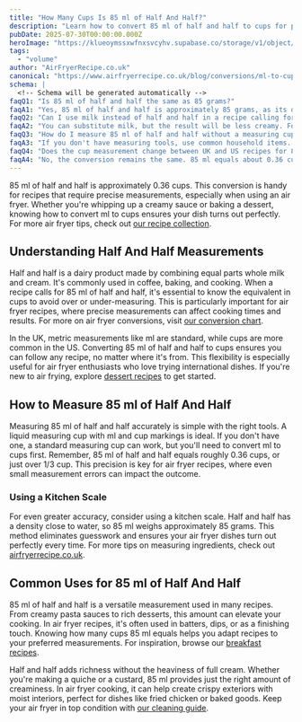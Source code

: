 ```yaml
---
title: "How Many Cups Is 85 ml of Half And Half?"
description: "Learn how to convert 85 ml of half and half to cups for perfect recipes every time. Get accurate measurements for cooking and baking."
pubDate: 2025-07-30T00:00:00.000Z
heroImage: "https://klueoymssxwfnxsvcyhv.supabase.co/storage/v1/object/public/Shmucket/how-many-cups-is-85-ml-of-half-and-half.webp"
tags:
  - "volume"
author: "AirFryerRecipe.co.uk"
canonical: "https://www.airfryerrecipe.co.uk/blog/conversions/ml-to-cups/how-many-cups-is-85-ml-of-half-and-half"
schema: |
  <!-- Schema will be generated automatically -->
faqQ1: "Is 85 ml of half and half the same as 85 grams?"
faqA1: "Yes, 85 ml of half and half is approximately 85 grams, as its density is very close to water. This makes it easy to measure by weight if you don't have a liquid measuring tool. For air fryer recipes, using a kitchen scale can ensure perfect measurements every time."
faqQ2: "Can I use milk instead of half and half in a recipe calling for 85 ml?"
faqA2: "You can substitute milk, but the result will be less creamy. For a closer match, mix 60 ml milk with 25 ml heavy cream to approximate 85 ml of half and half. This works well in most air fryer recipes, though baking may require more precision."
faqQ3: "How do I measure 85 ml of half and half without a measuring cup?"
faqA3: "If you don't have measuring tools, use common household items. 85 ml is about 5.5 tablespoons, or just over 1/3 of a standard US cup. For air fryer cooking, we recommend investing in proper measuring tools for best results."
faqQ4: "Does the cup measurement change between UK and US recipes for 85 ml of half and half?"
faqA4: "No, the conversion remains the same. 85 ml equals about 0.36 cups in both UK and US measurements. However, always check if a recipe uses metric or imperial cups, as this can affect larger quantities in air fryer cooking."
---
```

<p>85 ml of half and half is approximately 0.36 cups. This conversion is handy for recipes that require precise measurements, especially when using an air fryer. Whether you're whipping up a creamy sauce or baking a dessert, knowing how to convert ml to cups ensures your dish turns out perfectly. For more air fryer tips, check out <a href=https://www.airfryerrecipe.co.uk/recipes>our recipe collection</a>.</p>

<h2>Understanding Half And Half Measurements</h2>
<p>Half and half is a dairy product made by combining equal parts whole milk and cream. It's commonly used in coffee, baking, and cooking. When a recipe calls for 85 ml of half and half, it's essential to know the equivalent in cups to avoid over or under-measuring. This is particularly important for air fryer recipes, where precise measurements can affect cooking times and results. For more on air fryer conversions, visit <a href=https://www.airfryerrecipe.co.uk/air-fryer-conversion-chart>our conversion chart</a>.</p>

<p>In the UK, metric measurements like ml are standard, while cups are more common in the US. Converting 85 ml of half and half to cups ensures you can follow any recipe, no matter where it's from. This flexibility is especially useful for air fryer enthusiasts who love trying international dishes. If you're new to air frying, explore <a href=https://www.airfryerrecipe.co.uk/recipe-category/dessert>dessert recipes</a> to get started.</p>

<h2>How to Measure 85 ml of Half And Half</h2>
<p>Measuring 85 ml of half and half accurately is simple with the right tools. A liquid measuring cup with ml and cup markings is ideal. If you don't have one, a standard measuring cup can work, but you'll need to convert ml to cups first. Remember, 85 ml of half and half equals roughly 0.36 cups, or just over 1/3 cup. This precision is key for air fryer recipes, where even small measurement errors can impact the outcome.</p>

<h3>Using a Kitchen Scale</h3>
<p>For even greater accuracy, consider using a kitchen scale. Half and half has a density close to water, so 85 ml weighs approximately 85 grams. This method eliminates guesswork and ensures your air fryer dishes turn out perfectly every time. For more tips on measuring ingredients, check out <a href=https://www.airfryerrecipe.co.uk>airfryerrecipe.co.uk</a>.</p>

<h2>Common Uses for 85 ml of Half And Half</h2>
<p>85 ml of half and half is a versatile measurement used in many recipes. From creamy pasta sauces to rich desserts, this amount can elevate your cooking. In air fryer recipes, it's often used in batters, dips, or as a finishing touch. Knowing how many cups 85 ml equals helps you adapt recipes to your preferred measurements. For inspiration, browse our <a href=https://www.airfryerrecipe.co.uk/recipe-category/breakfast>breakfast recipes</a>.</p>

<p>Half and half adds richness without the heaviness of full cream. Whether you're making a quiche or a custard, 85 ml provides just the right amount of creaminess. In air fryer cooking, it can help create crispy exteriors with moist interiors, perfect for dishes like fried chicken or baked goods. Keep your air fryer in top condition with <a href=https://www.airfryerrecipe.co.uk/air-fryer-cleaner>our cleaning guide</a>.</p>
